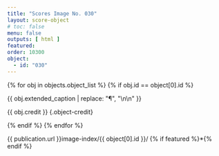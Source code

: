 ```yaml
---
title: "Scores Image No. 030"
layout: score-object
# toc: false
menu: false
outputs: [ html ]
featured: 
order: 10300
object:
  - id: "030"
---
```


{% for obj in objects.object_list %}
{% if obj.id == object[0].id %}

{{ obj.extended_caption | replace: "¶", "\n\n" }}

{{ obj.credit }} {.object-credit}

{% endif %}
{% endfor %}

<div class="object-credit object-url is-print-only">

{{ publication.url }}image-index/{{ object[0].id }}/ {% if featured %}*{% endif %}

</div>
